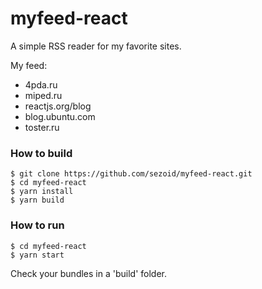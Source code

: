# myfeed-react
A simple RSS reader for my favorite sites.

My feed:
* 4pda.ru
* miped.ru
* reactjs.org/blog
* blog.ubuntu.com
* toster.ru

### How to build
```
$ git clone https://github.com/sezoid/myfeed-react.git
$ cd myfeed-react
$ yarn install
$ yarn build
```

### How to run
```
$ cd myfeed-react
$ yarn start
```

Check your bundles in a 'build' folder.
